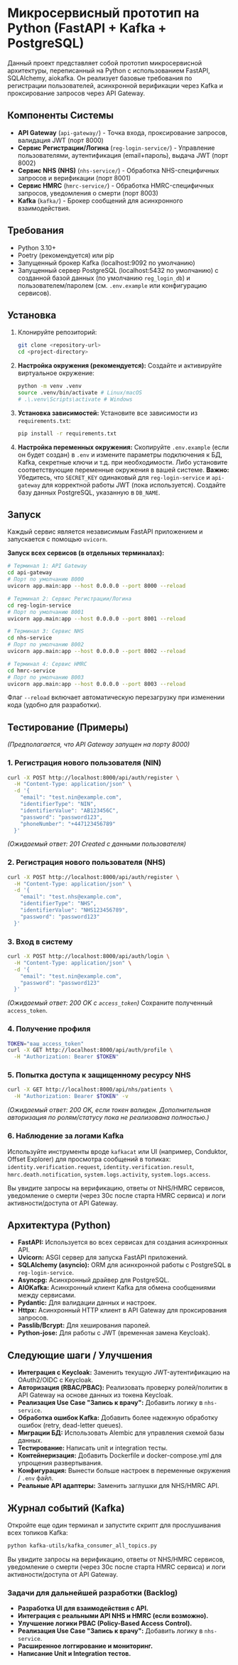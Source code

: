 # Микросервисный прототип на Python (FastAPI + Kafka + PostgreSQL)

Данный проект представляет собой прототип микросервисной архитектуры, переписанный на Python с использованием FastAPI, SQLAlchemy, aiokafka.
Он реализует базовые требования по регистрации пользователей, асинхронной верификации через Kafka и проксирование запросов через API Gateway.

## Компоненты Системы

- **API Gateway** (`api-gateway/`) - Точка входа, проксирование запросов, валидация JWT (порт 8000)
- **Сервис Регистрации/Логина** (`reg-login-service/`) - Управление пользователями, аутентификация (email+пароль), выдача JWT (порт 8002)
- **Сервис NHS (NHS)** (`nhs-service/`) - Обработка NHS-специфичных запросов и верификации (порт 8001)
- **Сервис HMRC** (`hmrc-service/`) - Обработка HMRC-специфичных запросов, уведомления о смерти (порт 8003)
- **Kafka** (`kafka/`) - Брокер сообщений для асинхронного взаимодействия.

## Требования

- Python 3.10+
- Poetry (рекомендуется) или pip
- Запущенный брокер Kafka (localhost:9092 по умолчанию)
- Запущенный сервер PostgreSQL (localhost:5432 по умолчанию) с созданной базой данных (по умолчанию `reg_login_db`) и пользователем/паролем (см. `.env.example` или конфигурацию сервисов).

## Установка

1.  Клонируйте репозиторий:
    ```bash
    git clone <repository-url>
    cd <project-directory>
    ```

2.  **Настройка окружения (рекомендуется):**
    Создайте и активируйте виртуальное окружение:
    ```bash
    python -m venv .venv
    source .venv/bin/activate # Linux/macOS
    # .\.venv\Scripts\activate # Windows
    ```

3.  **Установка зависимостей:**
    Установите все зависимости из `requirements.txt`:
    ```bash
    pip install -r requirements.txt
    ```

4.  **Настройка переменных окружения:**
    Скопируйте `.env.example` (если он будет создан) в `.env` и измените параметры подключения к БД, Kafka, секретные ключи и т.д. при необходимости. Либо установите соответствующие переменные окружения в вашей системе.
    **Важно:** Убедитесь, что `SECRET_KEY` одинаковый для `reg-login-service` и `api-gateway` для корректной работы JWT (пока используется). Создайте базу данных PostgreSQL, указанную в `DB_NAME`.

## Запуск

Каждый сервис является независимым FastAPI приложением и запускается с помощью `uvicorn`.

**Запуск всех сервисов (в отдельных терминалах):**

```bash
# Терминал 1: API Gateway
cd api-gateway
# Порт по умолчанию 8000
uvicorn app.main:app --host 0.0.0.0 --port 8000 --reload 

# Терминал 2: Сервис Регистрации/Логина
cd reg-login-service
# Порт по умолчанию 8001
uvicorn app.main:app --host 0.0.0.0 --port 8001 --reload 

# Терминал 3: Сервис NHS
cd nhs-service
# Порт по умолчанию 8002
uvicorn app.main:app --host 0.0.0.0 --port 8002 --reload 

# Терминал 4: Сервис HMRC
cd hmrc-service
# Порт по умолчанию 8003
uvicorn app.main:app --host 0.0.0.0 --port 8003 --reload 
```

Флаг `--reload` включает автоматическую перезагрузку при изменении кода (удобно для разработки).

## Тестирование (Примеры)

*(Предполагается, что API Gateway запущен на порту 8000)*

### 1. Регистрация нового пользователя (NIN)

```bash
curl -X POST http://localhost:8000/api/auth/register \
  -H "Content-Type: application/json" \
  -d '{
    "email": "test.nin@example.com",
    "identifierType": "NIN",
    "identifierValue": "AB123456C",
    "password": "password123",
    "phoneNumber": "+447123456789"
  }'
```

*(Ожидаемый ответ: 201 Created с данными пользователя)*

### 2. Регистрация нового пользователя (NHS)

```bash
curl -X POST http://localhost:8000/api/auth/register \
  -H "Content-Type: application/json" \
  -d '{
    "email": "test.nhs@example.com",
    "identifierType": "NHS",
    "identifierValue": "NHS123456789",
    "password": "password123"
  }'
```

### 3. Вход в систему

```bash
curl -X POST http://localhost:8000/api/auth/login \
  -H "Content-Type: application/json" \
  -d '{
    "email": "test.nin@example.com",
    "password": "password123"
  }'
```

*(Ожидаемый ответ: 200 OK с `access_token`)*
Сохраните полученный `access_token`.

### 4. Получение профиля

```bash
TOKEN="ваш_access_token"
curl -X GET http://localhost:8000/api/auth/profile \
  -H "Authorization: Bearer $TOKEN"
```

### 5. Попытка доступа к защищенному ресурсу NHS

```bash
curl -X GET http://localhost:8000/api/nhs/patients \
  -H "Authorization: Bearer $TOKEN" -v
```
*(Ожидаемый ответ: 200 OK, если токен валиден. Дополнительная авторизация по ролям/статусу пока не реализована полностью.)*

### 6. Наблюдение за логами Kafka

Используйте инструменты вроде `kafkacat` или UI (например, Conduktor, Offset Explorer) для просмотра сообщений в топиках:
`identity.verification.request`, `identity.verification.result`, `hmrc.death.notification`, `system.logs.activity`, `system.logs.access`.

Вы увидите запросы на верификацию, ответы от NHS/HMRC сервисов, уведомление о смерти (через 30с после старта HMRC сервиса) и логи активности/доступа от API Gateway.

## Архитектура (Python)

- **FastAPI:** Используется во всех сервисах для создания асинхронных API.
- **Uvicorn:** ASGI сервер для запуска FastAPI приложений.
- **SQLAlchemy (asyncio):** ORM для асинхронной работы с PostgreSQL в `reg-login-service`.
- **Asyncpg:** Асинхронный драйвер для PostgreSQL.
- **AIOKafka:** Асинхронный клиент Kafka для обмена сообщениями между сервисами.
- **Pydantic:** Для валидации данных и настроек.
- **Httpx:** Асинхронный HTTP клиент в API Gateway для проксирования запросов.
- **Passlib/Bcrypt:** Для хеширования паролей.
- **Python-jose:** Для работы с JWT (временная замена Keycloak).

## Следующие шаги / Улучшения

- **Интеграция с Keycloak:** Заменить текущую JWT-аутентификацию на OAuth2/OIDC с Keycloak.
- **Авторизация (RBAC/PBAC):** Реализовать проверку ролей/политик в API Gateway на основе данных из токена Keycloak.
- **Реализация Use Case "Запись к врачу":** Добавить логику в `nhs-service`.
- **Обработка ошибок Kafka:** Добавить более надежную обработку ошибок (retry, dead-letter queues).
- **Миграции БД:** Использовать Alembic для управления схемой базы данных.
- **Тестирование:** Написать unit и integration тесты.
- **Контейнеризация:** Добавить Dockerfile и docker-compose.yml для упрощения развертывания.
- **Конфигурация:** Вынести больше настроек в переменные окружения / `.env` файл.
- **Реальные API адаптеры:** Заменить заглушки для NHS/HMRC API.

## Журнал событий (Kafka)

Откройте еще один терминал и запустите скрипт для прослушивания всех топиков Kafka:
```bash
python kafka-utils/kafka_consumer_all_topics.py
```
Вы увидите запросы на верификацию, ответы от NHS/HMRC сервисов, уведомление о смерти (через 30с после старта HMRC сервиса) и логи активности/доступа от API Gateway.

### Задачи для дальнейшей разработки (Backlog)

- **Разработка UI для взаимодействия с API.**
- **Интеграция с реальными API NHS и HMRC (если возможно).**
- **Улучшение логики PBAC (Policy-Based Access Control).**
- **Реализация Use Case "Запись к врачу":** Добавить логику в `nhs-service`.
- **Расширенное логгирование и мониторинг.**
- **Написание Unit и Integration тестов.**
   

